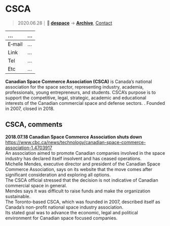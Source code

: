 # CSCA
> 2020.06.28 ┊ **🚀 [despace](index.md)** → **[Archive](faq.md)**, [Contact](contact.md)

|…|*…*|
|:--|:--|
|E‑mail| … |
|Link| … |
|Tel| … |
|Etc| … |

**Canadian Space Commerce Association (CSCA)** is Canada’s national association for the space sector, representing industry, academia, professionals, young entrepreneurs, and students. CSCA’s purpose is to support the competitive, legal, strategic, academic and educational interests of the Canadian commercial space and defense sectors. . Founded in 2007, closed in 2018.

<p style="page-break-after:always"> </p>

## CSCA, comments

**2018.07.18 Canadian Space Commerce Association shuts down**  
<https://www.cbc.ca/news/technology/canadian-space-commerce-association-1.4703917>  
An association aimed to promote Canadian companies involved in the space industry has declared itself insolvent and has ceased operations.  
Michelle Mendes, executive director and president of the Canadian Space Commerce Association, says on its website that the move comes after significant consideration and exploring all options.  
The CSCA official stressed that the decision is not indicative of Canadian commercial space in general.  
Mendes says it was difficult to raise funds and make the organization sustainable.  
The Toronto-based CSCA, which was founded in 2007, described itself as Canada’s non-profit national space industry association.  
Its stated goal was to advance the economic, legal and political environment for Canadian space focused companies.

